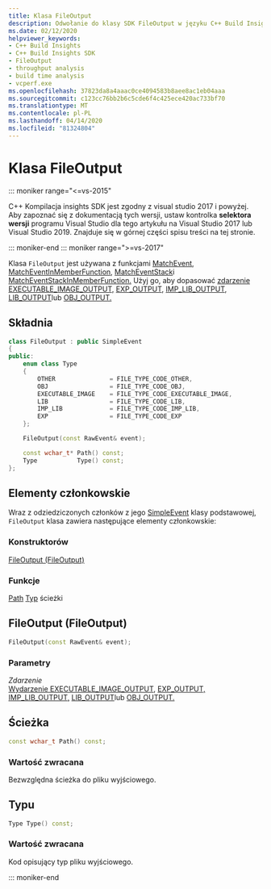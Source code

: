 ```yaml
---
title: Klasa FileOutput
description: Odwołanie do klasy SDK FileOutput w języku C++ Build Insights.
ms.date: 02/12/2020
helpviewer_keywords:
- C++ Build Insights
- C++ Build Insights SDK
- FileOutput
- throughput analysis
- build time analysis
- vcperf.exe
ms.openlocfilehash: 37823da8a4aaac0ce4094583b8aee8ac1eb04aaa
ms.sourcegitcommit: c123cc76bb2b6c5cde6f4c425ece420ac733bf70
ms.translationtype: MT
ms.contentlocale: pl-PL
ms.lasthandoff: 04/14/2020
ms.locfileid: "81324804"
---
```

# <a name="fileoutput-class"></a>Klasa FileOutput

::: moniker range="<=vs-2015"

C++ Kompilacja insights SDK jest zgodny z visual studio 2017 i powyżej. Aby zapoznać się z dokumentacją tych wersji, ustaw kontrolka **selektora wersji** programu Visual Studio dla tego artykułu na Visual Studio 2017 lub Visual Studio 2019. Znajduje się w górnej części spisu treści na tej stronie.

::: moniker-end
::: moniker range=">=vs-2017"

Klasa `FileOutput` jest używana z funkcjami [MatchEvent](../functions/match-event.md), [MatchEventInMemberFunction](../functions/match-event-in-member-function.md), [MatchEventStack](../functions/match-event-stack.md)i [MatchEventStackInMemberFunction.](../functions/match-event-stack-in-member-function.md) Użyj go, aby dopasować [zdarzenie EXECUTABLE_IMAGE_OUTPUT,](../event-table.md#executable-image-output) [EXP_OUTPUT,](../event-table.md#exp-output) [IMP_LIB_OUTPUT,](../event-table.md#imp-lib-output) [LIB_OUTPUT](../event-table.md#lib-output)lub [OBJ_OUTPUT.](../event-table.md#obj-output)

## <a name="syntax"></a>Składnia

```cpp
class FileOutput : public SimpleEvent
{
public:
    enum class Type
    {
        OTHER               = FILE_TYPE_CODE_OTHER,
        OBJ                 = FILE_TYPE_CODE_OBJ,
        EXECUTABLE_IMAGE    = FILE_TYPE_CODE_EXECUTABLE_IMAGE,
        LIB                 = FILE_TYPE_CODE_LIB,
        IMP_LIB             = FILE_TYPE_CODE_IMP_LIB,
        EXP                 = FILE_TYPE_CODE_EXP
    };

    FileOutput(const RawEvent& event);

    const wchar_t* Path() const;
    Type           Type() const;
};
```

## <a name="members"></a>Elementy członkowskie

Wraz z odziedziczonych członków z jego [SimpleEvent](simple-event.md) klasy podstawowej, `FileOutput` klasa zawiera następujące elementy członkowskie:

### <a name="constructors"></a>Konstruktorów

[FileOutput (FileOutput)](#file-output)

### <a name="functions"></a>Funkcje

[Path](#path)
[Typ](#type) ścieżki

## <a name="fileoutput"></a><a name="file-output"></a>FileOutput (FileOutput)

```cpp
FileOutput(const RawEvent& event);
```

### <a name="parameters"></a>Parametry

*Zdarzenie*\
[Wydarzenie EXECUTABLE_IMAGE_OUTPUT](../event-table.md#executable-image-output), [EXP_OUTPUT,](../event-table.md#exp-output) [IMP_LIB_OUTPUT,](../event-table.md#imp-lib-output) [LIB_OUTPUT](../event-table.md#lib-output)lub [OBJ_OUTPUT.](../event-table.md#obj-output)

## <a name="path"></a><a name="path"></a>Ścieżka

```cpp
const wchar_t Path() const;
```

### <a name="return-value"></a>Wartość zwracana

Bezwzględna ścieżka do pliku wyjściowego.

## <a name="type"></a><a name="type"></a>Typu

```cpp
Type Type() const;
```

### <a name="return-value"></a>Wartość zwracana

Kod opisujący typ pliku wyjściowego.

::: moniker-end
